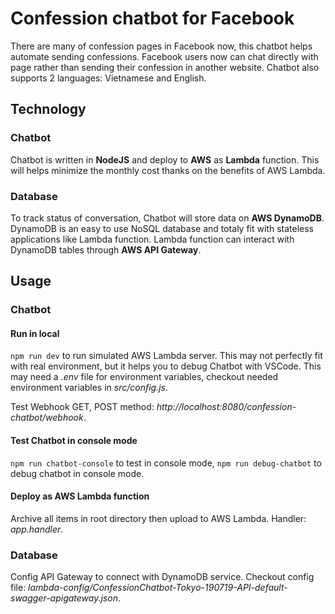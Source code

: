 # Confession chatbot for Facebook

There are many of confession pages in Facebook now, this chatbot helps automate sending confessions. Facebook users now can 
chat directly with page rather than sending their confession in another website. Chatbot also supports 2 languages: Vietnamese
and English.

## Technology
### Chatbot
Chatbot is written in **NodeJS** and deploy to **AWS** as **Lambda** function. This will helps minimize the monthly cost thanks on
the benefits of AWS Lambda.

### Database
To track status of conversation, Chatbot will store data on **AWS DynamoDB**. DynamoDB is an easy to use NoSQL database and totaly 
fit with stateless applications like Lambda function. Lambda function can interact with DynamoDB tables through **AWS API Gateway**.

## Usage
### Chatbot
#### Run in local
`npm run dev` to run simulated AWS Lambda server. This may not perfectly fit with real environment, but it helps you to debug Chatbot
with VSCode. This may need a *.env* file for environment variables, checkout needed environment variables in *src/config.js*.

Test Webhook GET, POST method: *http://localhost:8080/confession-chatbot/webhook*.
#### Test Chatbot in console mode
`npm run chatbot-console` to test in console mode, `npm run debug-chatbot` to debug chatbot in console mode.
#### Deploy as AWS Lambda function
Archive all items in root directory then upload to AWS Lambda. Handler: *app.handler*.

### Database
Config API Gateway to connect with DynamoDB service. Checkout config file: 
*lambda-config/ConfessionChatbot-Tokyo-190719-API-default-swagger-apigateway.json*.

